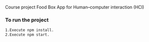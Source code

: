 Course project Food Box App for Human–computer interaction (HCI)
### To run the project
```sh 
1.Execute npm install.
2.Execute npm start.
```
 


